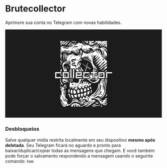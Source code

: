 # Brutecollector


Aprimore sua conta no Telegram com novas habilidades.


![Banner](./assets/banner.jpg)


### Desbloqueios

Salve qualquer midía restrita localmente em seu dispositivo **mesmo após deletada**. Seu Telegram ficará no aguardo e pronto para baixar/duplicar/copiar todas as mensagens que chegam. E você também pode forçar o salvamento respondendo a mensagem usando o seguinte comando: `hmm`